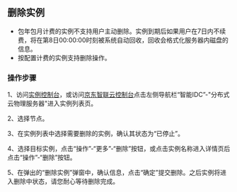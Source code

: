 ## 删除实例

- 包年包月计费的实例不支持用户主动删除。实例到期后如果用户在7日内不续费，将在第8日00:00:00时刻被系统自动回收，回收会格式化服务器内磁盘的信息。</br>
- 按配置计费的实例支持删除操作。</br>

### 操作步骤
1、访问[实例控制台](https://cps-edge-console.jdcloud.com/instance/list)，或访问[京东智联云控制台](https://console.jdcloud.com/overview)点击左侧导航栏“智能IDC”-"分布式云物理服务器"进入实例列表页。</br>

2、选择节点。</br>

3、在实例列表中选择需要删除的实例，确认其状态为“已停止”。</br>

4、选择目标实例，点击“操作”-“更多”-“删除”按钮，或点击实例名称进入详情页后点击“操作”-“删除”按钮。</br>

5、在弹出的“删除实例”弹窗中，确认信息，点击“确定”提交删除。之后实例将进入删除中状态，请您耐心等待删除完成。
